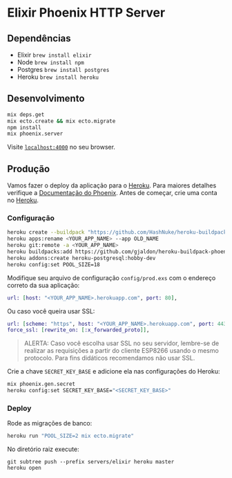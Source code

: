 # Elixir Phoenix HTTP Server

## Dependências

* Elixir `brew install elixir`
* Node `brew install npm`
* Postgres `brew install postgres`
* Heroku `brew install heroku`

## Desenvolvimento

```bash
mix deps.get
mix ecto.create && mix ecto.migrate
npm install
mix phoenix.server
```

Visite [`localhost:4000`](http://localhost:4000) no seu browser.

## Produção

Vamos fazer o deploy da aplicação para o [Heroku](https://www.heroku.com/). Para maiores detalhes verifique a [Documentação do Phoenix](http://www.phoenixframework.org/docs/heroku). Antes de começar, crie uma conta no [Heroku](https://www.heroku.com/).

### Configuração

```bash
heroku create --buildpack "https://github.com/HashNuke/heroku-buildpack-elixir.git"
heroku apps:rename <YOUR_APP_NAME> --app OLD_NAME
heroku git:remote -a <YOUR_APP_NAME>
heroku buildpacks:add https://github.com/gjaldon/heroku-buildpack-phoenix-static.git
heroku addons:create heroku-postgresql:hobby-dev
heroku config:set POOL_SIZE=18
```

Modifique seu arquivo de configuração `config/prod.exs` com o endereço correto da sua aplicação:

```elixir
url: [host: "<YOUR_APP_NAME>.herokuapp.com", port: 80],
```

Ou caso você queira usar SSL:

```elixir
url: [scheme: "https", host: "<YOUR_APP_NAME>.herokuapp.com", port: 443],
force_ssl: [rewrite_on: [:x_forwarded_proto]],
```

> ALERTA: Caso você escolha usar SSL no seu servidor, lembre-se de realizar as requisições a partir do cliente ESP8266 usando o mesmo protocolo. Para fins didáticos recomendamos não usar SSL.

Crie a chave `SECRET_KEY_BASE` e adicione ela nas configurações do Heroku:

```bash
mix phoenix.gen.secret
heroku config:set SECRET_KEY_BASE="<SECRET_KEY_BASE>"
```

### Deploy

Rode as migrações de banco:

```bash
heroku run "POOL_SIZE=2 mix ecto.migrate"
```

No diretório raiz execute:

```
git subtree push --prefix servers/elixir heroku master
heroku open
```
